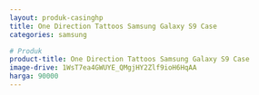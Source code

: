 ```yaml
---
layout: produk-casinghp
title: One Direction Tattoos Samsung Galaxy S9 Case
categories: samsung

# Produk
product-title: One Direction Tattoos Samsung Galaxy S9 Case
image-drive: 1WsT7ea4GWUYE_QMgjHY2Zlf9ioH6HqAA
harga: 90000
---
```

